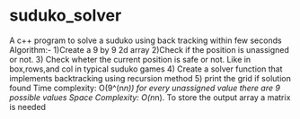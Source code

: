 # suduko_solver
A c++ program to solve a suduko using back tracking within few seconds
Algorithm:-
1)Create a 9 by 9 2d array
2)Check if the position is unassigned or not.
3) Check wheter the current position is safe or not. Like in box,rows,and col in typical suduko games
4) Create a solver function that implements backtracking using recursion method
5) print the grid if solution found
Time complexity: O(9^(n*n))
for every unassigned value there are 9 possible values
Space Complexity: O(n*n). 
To store the output array a matrix is needed
